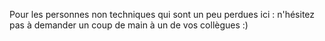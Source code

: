 Pour les personnes non techniques qui sont un peu perdues ici : n'hésitez pas à demander un coup de main à un de vos collègues :)
